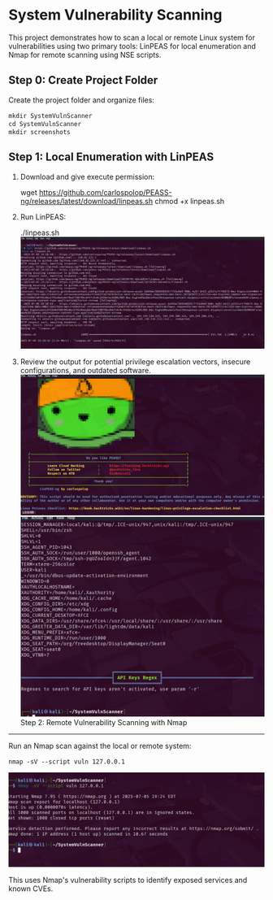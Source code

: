 System Vulnerability Scanning
=============================

This project demonstrates how to scan a local or remote Linux system for vulnerabilities using two primary tools: LinPEAS for local enumeration and Nmap for remote scanning using NSE scripts.


Step 0: Create Project Folder
-----------------------------
Create the project folder and organize files:

    mkdir SystemVulnScanner
    cd SystemVulnScanner
    mkdir screenshots

Step 1: Local Enumeration with LinPEAS
--------------------------------------
1. Download and give execute permission:

    wget https://github.com/carlospolop/PEASS-ng/releases/latest/download/linpeas.sh
    chmod +x linpeas.sh

2. Run LinPEAS:

    ./linpeas.sh
![System Vulnerability Scan](https://raw.githubusercontent.com/mchyasn/cyber-Projs-beginner-to-advanced/main/BeginnerProjects/SystemVulnScanner/screenshots/Screenshot%202025-07-05%20161915.png)


3. Review the output for potential privilege escalation vectors, insecure configurations, and outdated software.
![Vulnerability Scan Results](https://raw.githubusercontent.com/mchyasn/cyber-Projs-beginner-to-advanced/main/BeginnerProjects/SystemVulnScanner/screenshots/Screenshot%202025-07-05%20162406.png)
![System Scan Details](https://raw.githubusercontent.com/mchyasn/cyber-Projs-beginner-to-advanced/main/BeginnerProjects/SystemVulnScanner/screenshots/Screenshot%202025-07-05%20162428.png)
Step 2: Remote Vulnerability Scanning with Nmap
-----------------------------------------------
Run an Nmap scan against the local or remote system:

    nmap -sV --script vuln 127.0.0.1
![Nmap Scan Results](https://raw.githubusercontent.com/mchyasn/cyber-Projs-beginner-to-advanced/main/BeginnerProjects/SystemVulnScanner/screenshots/nmap00.png)

This uses Nmap's vulnerability scripts to identify exposed services and known CVEs.

